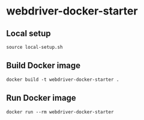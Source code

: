 # webdriver-docker-starter

## Local setup

```
source local-setup.sh
```

## Build Docker image

```
docker build -t webdriver-docker-starter .
```

## Run Docker image

```
docker run --rm webdriver-docker-starter
```